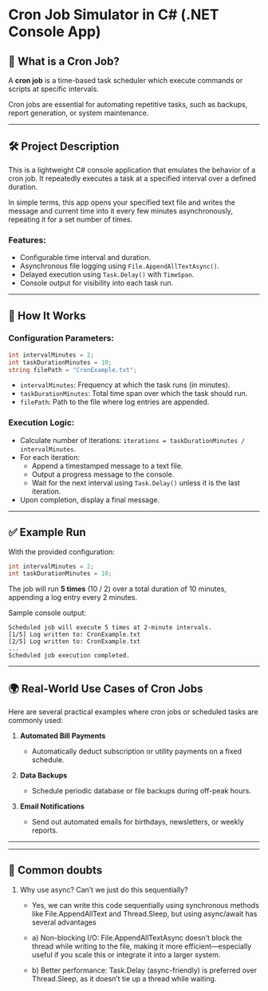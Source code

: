 # Cron Job Simulator in C# (.NET Console App)

## 📌 What is a Cron Job?
A **cron job** is a time-based task scheduler which execute commands or scripts at specific intervals. 

Cron jobs are essential for automating repetitive tasks, such as backups, report generation, or system maintenance.

---

## 🛠️ Project Description
This is a lightweight C# console application that emulates the behavior of a cron job. It repeatedly executes a task at a specified interval over a defined duration.

In simple terms, this app opens your specified text file and writes the message and current time into it every few minutes asynchronously, repeating it for a set number of times.

### Features:
- Configurable time interval and duration.
- Asynchronous file logging using `File.AppendAllTextAsync()`.
- Delayed execution using `Task.Delay()` with `TimeSpan`.
- Console output for visibility into each task run.

---

## 🔄 How It Works

### Configuration Parameters:
```csharp
int intervalMinutes = 2;
int taskDurationMinutes = 10;
string filePath = "CronExample.txt";
```

- `intervalMinutes`: Frequency at which the task runs (in minutes).
- `taskDurationMinutes`: Total time span over which the task should run.
- `filePath`: Path to the file where log entries are appended.

### Execution Logic:
- Calculate number of iterations: `iterations = taskDurationMinutes / intervalMinutes`.
- For each iteration:
  - Append a timestamped message to a text file.
  - Output a progress message to the console.
  - Wait for the next interval using `Task.Delay()` unless it is the last iteration.
- Upon completion, display a final message.

---

## ✅ Example Run
With the provided configuration:
```csharp
int intervalMinutes = 2;
int taskDurationMinutes = 10;
```
The job will run **5 times** (10 / 2) over a total duration of 10 minutes, appending a log entry every 2 minutes.

Sample console output:
```
Scheduled job will execute 5 times at 2-minute intervals.
[1/5] Log written to: CronExample.txt
[2/5] Log written to: CronExample.txt
...
Scheduled job execution completed.
```

---

## 🌍 Real-World Use Cases of Cron Jobs

Here are several practical examples where cron jobs or scheduled tasks are commonly used:

1. **Automated Bill Payments**
   - Automatically deduct subscription or utility payments on a fixed schedule.

2. **Data Backups**
   - Schedule periodic database or file backups during off-peak hours.

3. **Email Notifications**
   - Send out automated emails for birthdays, newsletters, or weekly reports.

---



---

## 💬 Common doubts
1. Why use async? Can’t we just do this sequentially?
   - Yes, we can write this code sequentially using synchronous methods like File.AppendAllText and Thread.Sleep, but using async/await has several advantages

   - a) Non-blocking I/O: File.AppendAllTextAsync doesn’t block the thread while writing to the file, making it more efficient—especially useful if you scale this or integrate it into a larger system.
   - b) Better performance: Task.Delay (async-friendly) is preferred over Thread.Sleep, as it doesn’t tie up a thread while waiting.
   


